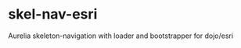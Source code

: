 skel-nav-esri
=============

Aurelia skeleton-navigation with loader and bootstrapper for dojo/esri
